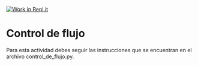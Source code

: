[![Work in Repl.it](https://classroom.github.com/assets/work-in-replit-14baed9a392b3a25080506f3b7b6d57f295ec2978f6f33ec97e36a161684cbe9.svg)](https://classroom.github.com/online_ide?assignment_repo_id=4170357&assignment_repo_type=AssignmentRepo)
# Control de flujo

Para esta actividad debes seguir las instrucciones que se encuentran en el archivo control_de_flujo.py.
